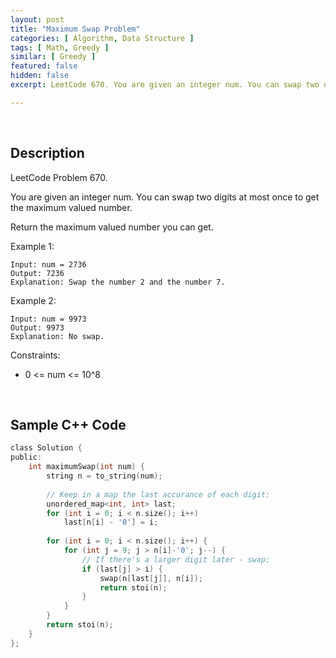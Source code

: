 ```yaml
---
layout: post
title: "Maximum Swap Problem"
categories: [ Algorithm, Data Structure ]
tags: [ Math, Greedy ]
similar: [ Greedy ]
featured: false
hidden: false
excerpt: LeetCode 670. You are given an integer num. You can swap two digits at most once to get the maximum valued number.

---
```


<br />

## Description

LeetCode Problem 670.

You are given an integer num. You can swap two digits at most once to get the maximum valued number.

Return the maximum valued number you can get.

Example 1:
```
Input: num = 2736
Output: 7236
Explanation: Swap the number 2 and the number 7.
```

Example 2:
```
Input: num = 9973
Output: 9973
Explanation: No swap.
```

Constraints:
* 0 <= num <= 10^8

<br />

## Sample C++ Code


```c
class Solution {
public:
    int maximumSwap(int num) {
        string n = to_string(num);
        
        // Keep in a map the last accurance of each digit:
        unordered_map<int, int> last;
        for (int i = 0; i < n.size(); i++)
            last[n[i] - '0'] = i;
        
        for (int i = 0; i < n.size(); i++) {
            for (int j = 9; j > n[i]-'0'; j--) {
                // If there's a larger digit later - swap:
                if (last[j] > i) {
                    swap(n[last[j]], n[i]);
                    return stoi(n);
                }
            }
        }
        return stoi(n);
    }
};
```


